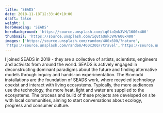 ```yaml
---
title: 'SEADS'
date: 2018-11-18T12:33:46+10:00
draft: false
weight: 1
heroHeading: 'SEADS'
heroBackground: 'https://source.unsplash.com/iqGtaQnk3VM/1600x400'
thumbnail: 'https://source.unsplash.com/iqGtaQnk3VM/600x400'
images: ['https://source.unsplash.com/random/400x600/?nature', 
'https://source.unsplash.com/random/400x300/?travel','https://source.unsplash.com/random/400x300/?architecture','https://source.unsplash.com/random/400x600/?buildings','https://source.unsplash.com/random/400x300/?city','https://source.unsplash.com/random/400x600/?business']
---
```


I joined SEADS in 2019 - they are a collective of artists, scientists, engineers and activists from around the world. SEADS is actively engaged in deconstructing dominant paradigms about the future and finding alternative models through inquiry and hands-on experimentation. 
The Biomodd installations are the foundation of SEADS work, where recycled technology coexist and interact with living ecosystems. Typically, the more audiences use the technology, the more heat, light and water are supplied to the ecosystems. The process and build of these projects are developed on site with local communities, aiming to start conversations about ecology, progress and consumer culture.

